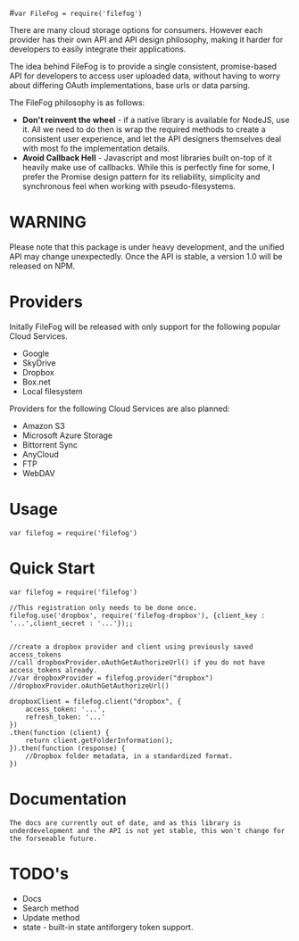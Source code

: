 #`var FileFog = require('filefog')`

There are many cloud storage options for consumers. However each provider has their own API and API design philosophy, making it harder for developers to easily integrate their applications.

The idea behind FileFog is to provide a single consistent, promise-based API for developers to access user uploaded data, without having to worry about differing OAuth implementations, base urls or data parsing.

The FileFog philosophy is as follows:

- __Don't reinvent the wheel__ - if a native library is available for NodeJS, use it. All we need  to do then is wrap the required methods to create a consistent user experience, and let the API designers themselves deal with most fo the implementation details.
- __Avoid Callback Hell__ - Javascript and most libraries built on-top of it heavily make use of callbacks. While this is perfectly fine for some, I prefer the Promise design pattern for its reliability, simplicity and synchronous feel when working with pseudo-filesystems.

# WARNING
Please note that this package is under heavy development, and the unified API may change unexpectedly. Once the API is stable, a version 1.0 will be released on NPM.

# Providers
Initally FileFog will be released with only support for the following popular Cloud Services.

- Google
- SkyDrive
- Dropbox
- Box.net
- Local filesystem

Providers for the following Cloud Services are also planned:

- Amazon S3
- Microsoft Azure Storage
- Bittorrent Sync
- AnyCloud
- FTP
- WebDAV


# Usage

    var filefog = require('filefog')

# Quick Start
    var filefog = require('filefog')

    //This registration only needs to be done once.
    filefog.use('dropbox', require('filefog-dropbox'), {client_key : '...',client_secret : '...'});;


    //create a dropbox provider and client using previously saved access_tokens
    //call dropboxProvider.oAuthGetAuthorizeUrl() if you do not have access_tokens already.
    //var dropboxProvider = filefog.provider("dropbox")
    //dropboxProvider.oAuthGetAuthorizeUrl()

    dropboxClient = filefog.client("dropbox", {
        access_token: '...',
        refresh_token: '...'
    })
    .then(function (client) {
        return client.getFolderInformation();
    }).then(function (response) {
        //Dropbox folder metadata, in a standardized format.
    })

# Documentation
    The docs are currently out of date, and as this library is underdevelopment and the API is not yet stable, this won't change for the forseeable future.

# TODO's
- Docs
- Search method
- Update method
- state - built-in state antiforgery token support.
